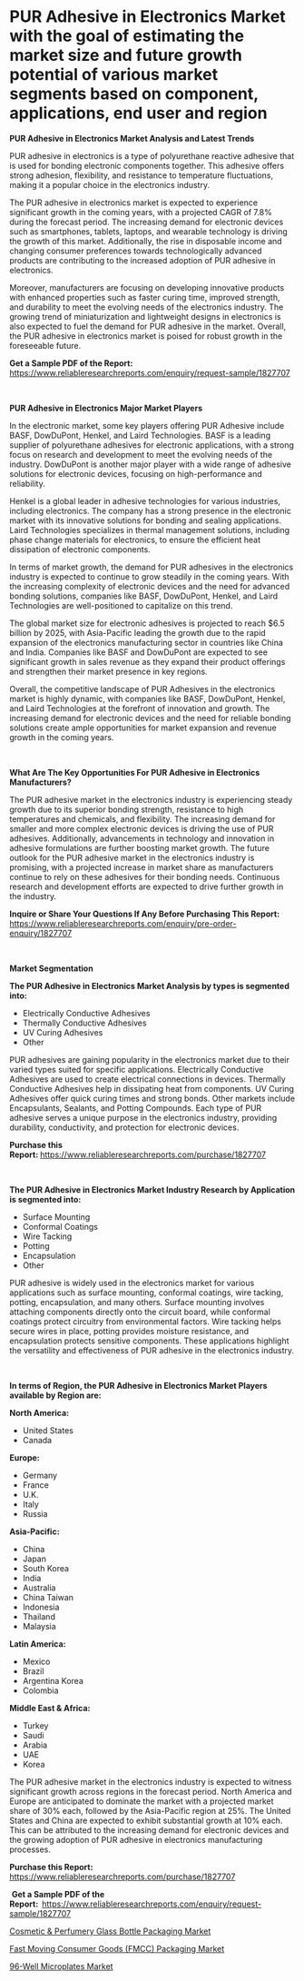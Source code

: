 <p><h1>PUR Adhesive in Electronics Market with the goal of estimating the market size and future growth potential of various market segments based on component, applications, end user and region</h1></p><p><strong>PUR Adhesive in Electronics Market Analysis and Latest Trends</strong></p>
<p><p>PUR adhesive in electronics is a type of polyurethane reactive adhesive that is used for bonding electronic components together. This adhesive offers strong adhesion, flexibility, and resistance to temperature fluctuations, making it a popular choice in the electronics industry.</p><p>The PUR adhesive in electronics market is expected to experience significant growth in the coming years, with a projected CAGR of 7.8% during the forecast period. The increasing demand for electronic devices such as smartphones, tablets, laptops, and wearable technology is driving the growth of this market. Additionally, the rise in disposable income and changing consumer preferences towards technologically advanced products are contributing to the increased adoption of PUR adhesive in electronics.</p><p>Moreover, manufacturers are focusing on developing innovative products with enhanced properties such as faster curing time, improved strength, and durability to meet the evolving needs of the electronics industry. The growing trend of miniaturization and lightweight designs in electronics is also expected to fuel the demand for PUR adhesive in the market. Overall, the PUR adhesive in electronics market is poised for robust growth in the foreseeable future.</p></p>
<p><strong>Get a Sample PDF of the Report:&nbsp;</strong> <a href="https://www.reliableresearchreports.com/enquiry/request-sample/1827707">https://www.reliableresearchreports.com/enquiry/request-sample/1827707</a></p>
<p>&nbsp;</p>
<p><strong>PUR Adhesive in Electronics Major Market Players</strong></p>
<p><p>In the electronic market, some key players offering PUR Adhesive include BASF, DowDuPont, Henkel, and Laird Technologies. BASF is a leading supplier of polyurethane adhesives for electronic applications, with a strong focus on research and development to meet the evolving needs of the industry. DowDuPont is another major player with a wide range of adhesive solutions for electronic devices, focusing on high-performance and reliability.</p><p>Henkel is a global leader in adhesive technologies for various industries, including electronics. The company has a strong presence in the electronic market with its innovative solutions for bonding and sealing applications. Laird Technologies specializes in thermal management solutions, including phase change materials for electronics, to ensure the efficient heat dissipation of electronic components.</p><p>In terms of market growth, the demand for PUR adhesives in the electronics industry is expected to continue to grow steadily in the coming years. With the increasing complexity of electronic devices and the need for advanced bonding solutions, companies like BASF, DowDuPont, Henkel, and Laird Technologies are well-positioned to capitalize on this trend. </p><p>The global market size for electronic adhesives is projected to reach $6.5 billion by 2025, with Asia-Pacific leading the growth due to the rapid expansion of the electronics manufacturing sector in countries like China and India. Companies like BASF and DowDuPont are expected to see significant growth in sales revenue as they expand their product offerings and strengthen their market presence in key regions.</p><p>Overall, the competitive landscape of PUR Adhesives in the electronics market is highly dynamic, with companies like BASF, DowDuPont, Henkel, and Laird Technologies at the forefront of innovation and growth. The increasing demand for electronic devices and the need for reliable bonding solutions create ample opportunities for market expansion and revenue growth in the coming years.</p></p>
<p>&nbsp;</p>
<p><strong>What Are The Key Opportunities For PUR Adhesive in Electronics Manufacturers?</strong></p>
<p><p>The PUR adhesive market in the electronics industry is experiencing steady growth due to its superior bonding strength, resistance to high temperatures and chemicals, and flexibility. The increasing demand for smaller and more complex electronic devices is driving the use of PUR adhesives. Additionally, advancements in technology and innovation in adhesive formulations are further boosting market growth. The future outlook for the PUR adhesive market in the electronics industry is promising, with a projected increase in market share as manufacturers continue to rely on these adhesives for their bonding needs. Continuous research and development efforts are expected to drive further growth in the industry.</p></p>
<p><strong>Inquire or Share Your Questions If Any Before Purchasing This Report:</strong> <a href="https://www.reliableresearchreports.com/enquiry/pre-order-enquiry/1827707">https://www.reliableresearchreports.com/enquiry/pre-order-enquiry/1827707</a></p>
<p>&nbsp;</p>
<p><strong>Market Segmentation</strong></p>
<p><strong>The PUR Adhesive in Electronics Market Analysis by types is segmented into:</strong></p>
<p><ul><li>Electrically Conductive Adhesives</li><li>Thermally Conductive Adhesives</li><li>UV Curing Adhesives</li><li>Other</li></ul></p>
<p><p>PUR adhesives are gaining popularity in the electronics market due to their varied types suited for specific applications. Electrically Conductive Adhesives are used to create electrical connections in devices. Thermally Conductive Adhesives help in dissipating heat from components. UV Curing Adhesives offer quick curing times and strong bonds. Other markets include Encapsulants, Sealants, and Potting Compounds. Each type of PUR adhesive serves a unique purpose in the electronics industry, providing durability, conductivity, and protection for electronic devices.</p></p>
<p><strong>Purchase this Report:&nbsp;</strong><a href="https://www.reliableresearchreports.com/purchase/1827707">https://www.reliableresearchreports.com/purchase/1827707</a></p>
<p>&nbsp;</p>
<p><strong>The PUR Adhesive in Electronics Market Industry Research by Application is segmented into:</strong></p>
<p><ul><li>Surface Mounting</li><li>Conformal Coatings</li><li>Wire Tacking</li><li>Potting</li><li>Encapsulation</li><li>Other</li></ul></p>
<p><p>PUR adhesive is widely used in the electronics market for various applications such as surface mounting, conformal coatings, wire tacking, potting, encapsulation, and many others. Surface mounting involves attaching components directly onto the circuit board, while conformal coatings protect circuitry from environmental factors. Wire tacking helps secure wires in place, potting provides moisture resistance, and encapsulation protects sensitive components. These applications highlight the versatility and effectiveness of PUR adhesive in the electronics industry.</p></p>
<p>&nbsp;</p>
<p><strong>In terms of Region, the PUR Adhesive in Electronics Market Players available by Region are:</strong></p>
<p>
    <p> <strong> North America: </strong>
        <ul>
            <li>United States</li>
            <li>Canada</li>
        </ul>
        </p> 
    <p> <strong> Europe: </strong>
        <ul>
            <li>Germany</li>
            <li>France</li>
            <li>U.K.</li>
            <li>Italy</li>
            <li>Russia</li>
        </ul>
        </p> 
    <p> <strong> Asia-Pacific: </strong>
        <ul>
            <li>China</li>
            <li>Japan</li>
            <li>South Korea</li>
            <li>India</li>
            <li>Australia</li>
            <li>China Taiwan</li>
            <li>Indonesia</li>
            <li>Thailand</li>
            <li>Malaysia</li>
        </ul>
        </p> 
    <p> <strong> Latin America: </strong>
        <ul>
            <li>Mexico</li>
            <li>Brazil</li>
            <li>Argentina Korea</li>
            <li>Colombia</li>
        </ul>
        </p> 
    <p> <strong> Middle East & Africa: </strong>
        <ul>
            <li>Turkey</li>
            <li>Saudi</li>
            <li>Arabia</li>
            <li>UAE</li>
            <li>Korea</li>
        </ul>
    </p>
    </p>
<p><p>The PUR adhesive market in the electronics industry is expected to witness significant growth across regions in the forecast period. North America and Europe are anticipated to dominate the market with a projected market share of 30% each, followed by the Asia-Pacific region at 25%. The United States and China are expected to exhibit substantial growth at 10% each. This can be attributed to the increasing demand for electronic devices and the growing adoption of PUR adhesive in electronics manufacturing processes.</p></p>
<p><strong>Purchase this Report: </strong><a href="https://www.reliableresearchreports.com/purchase/1827707">https://www.reliableresearchreports.com/purchase/1827707</a></p>
<p>&nbsp;<strong>Get a Sample PDF of the Report:&nbsp;&nbsp;</strong><a href="https://www.reliableresearchreports.com/enquiry/request-sample/1827707">https://www.reliableresearchreports.com/enquiry/request-sample/1827707</a></p>
<p><strong></strong></p>
<p><p><a href="https://github.com/jaidynmorantestelletmjzya/Market-Research-Report-List-1/blob/main/cosmetic-perfumery-glass-bottle-packaging-market.md">Cosmetic & Perfumery Glass Bottle Packaging Market</a></p><p><a href="https://github.com/ruddyyedelwadw/Market-Research-Report-List-1/blob/main/fast-moving-consumer-goods-fmcc-packaging-market.md">Fast Moving Consumer Goods (FMCC) Packaging Market</a></p><p><a href="https://github.com/juniordelafrance/Market-Research-Report-List-2/blob/main/96-well-microplates-market.md">96-Well Microplates Market</a></p></p>